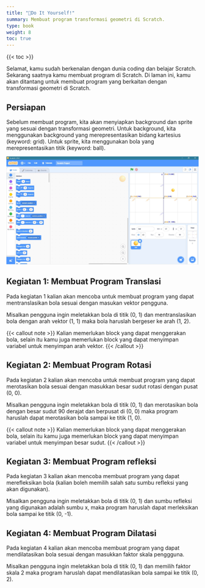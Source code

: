 ```yaml
---
title: "💪Do It Yourself!"
summary: Membuat program transformasi geometri di Scratch.
type: book
weight: 8
toc: true
---
```

{{< toc >}}

Selamat, kamu sudah berkenalan dengan dunia coding dan belajar Scratch. Sekarang saatnya kamu membuat program di Scratch. Di laman ini, kamu akan ditantang untuk membuat program yang berkaitan dengan transformasi geometri di Scratch.

## Persiapan

Sebelum membuat program, kita akan menyiapkan background dan sprite yang sesuai dengan transformasi geometri. Untuk background, kita menggunakan background yang merepresentasikan bidang kartesius (keyword: grid). Untuk sprite, kita menggunakan bola yang merepresentasikan titik (keyword: ball).

![](persiapan.jpg)



## Kegiatan 1: Membuat Program Translasi

Pada kegiatan 1 kalian akan mencoba untuk membuat program yang dapat mentranslasikan bola sesuai dengan masukan vektor pengguna.

Misalkan pengguna ingin meletakkan bola di titik (0, 1) dan mentranslasikan bola dengan arah vektor (1, 1) maka bola haruslah bergeser ke arah (1, 2).

{{< callout note >}}
Kalian memerlukan block yang dapat menggerakan bola, selain itu kamu juga memerlukan block yang dapat menyimpan variabel untuk menyimpan arah vektor.
{{< /callout >}}

## Kegiatan 2: Membuat Program Rotasi

Pada kegiatan 2 kalian akan mencoba untuk membuat program yang dapat merotasikan bola sesuai dengan masukkan besar sudut rotasi dengan pusat (0, 0).

Misalkan pengguna ingin meletakkan bola di titik (0, 1) dan merotasikan bola dengan besar sudut 90 derajat dan berpusat di (0, 0) maka program haruslah dapat merotasikan bola sampai ke titik (1, 0).

{{< callout note >}}
Kalian memerlukan block yang dapat menggerakan bola, selain itu kamu juga memerlukan block yang dapat menyimpan variabel untuk menyimpan besar sudut.
{{< /callout >}}

## Kegiatan 3: Membuat Program refleksi

Pada kegiatan 3 kalian akan mencoba membuat program yang dapat merefleksikan bola (kalian boleh memilih salah satu sumbu refleksi yang akan digunakan).

Misalkan pengguna ingin meletakkan bola di titik (0, 1) dan sumbu refleksi yang digunakan adalah sumbu x,  maka program haruslah dapat merleksikan bola sampai ke titik (0, -1).

## Kegiatan 4: Membuat Program Dilatasi

Pada kegiatan 4 kalian akan mencoba membuat program yang dapat mendilatasikan bola sesuai dengan masukkan faktor skala penggguna.

Misalkan pengguna ingin meletakkan bola di titik (0, 1) dan memilih faktor skala 2 maka program haruslah dapat mendilatasikan bola sampai ke titik (0, 2).
